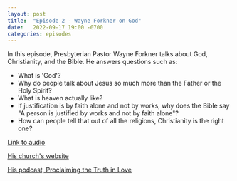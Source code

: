 ```yaml
---
layout: post
title:  "Episode 2 - Wayne Forkner on God"
date:   2022-09-17 19:00 -0700
categories: episodes
---
```


In this episode, Presbyterian Pastor Wayne Forkner talks about God, Christianity, and the Bible. He answers questions such as:
 - What is 'God'?
 - Why do people talk about Jesus so much more than the Father or the Holy Spirit?
 - What is heaven actually like?
 - If justification is by faith alone and not by works, why does the Bible say "A person is justified by works and not by faith alone"?
 - How can people tell that out of all the religions, Christianity is the right one?

[Link to audio](https://sites.libsyn.com/438081/2-wayne-forkner-on-god)

[His church's website](https://www.berkeleyopc.org/)

[His podcast, Proclaiming the Truth in Love](https://podcasts.google.com/feed/aHR0cHM6Ly93d3cuYmVya2VsZXlvcGMub3JnL2ZlZWQvcG9kY2FzdC8)
